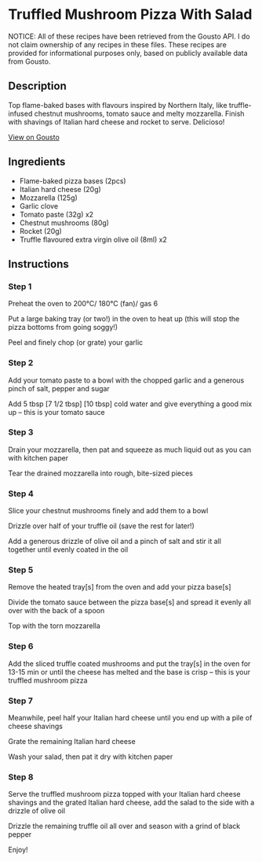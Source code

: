 # Truffled Mushroom Pizza With Salad

NOTICE: All of these recipes have been retrieved from the Gousto API. I do not claim ownership of any recipes in these files. These recipes are provided for informational purposes only, based on publicly available data from Gousto.

## Description

Top flame-baked bases with flavours inspired by Northern Italy, like truffle-infused chestnut mushrooms, tomato sauce and melty mozzarella. Finish with shavings of Italian hard cheese and rocket to serve. Delicioso! 

[View on Gousto](https://www.gousto.co.uk/recipes/cookbook/truffled-mushroom-pizza-with-rocket)

## Ingredients

- Flame-baked pizza bases (2pcs)
- Italian hard cheese (20g)
- Mozzarella (125g)
- Garlic clove
- Tomato paste (32g) x2
- Chestnut mushrooms (80g)
- Rocket (20g)
- Truffle flavoured extra virgin olive oil (8ml) x2

## Instructions


### Step 1

Preheat the oven to 200°C/ 180°C (fan)/ gas 6

Put a large baking tray (or two!) in the oven to heat up (this will stop the pizza bottoms from going soggy!)

Peel and finely chop (or grate) your garlic


### Step 2

Add your tomato paste to a bowl with the chopped garlic and a generous pinch of salt, pepper and sugar

Add 5 tbsp<span class="text-danger"> <span class="text-purple">[7 1/2 tbsp]</span> [10 tbsp] </span>cold water and give everything a good mix up – this is your tomato sauce


### Step 3

Drain your mozzarella, then pat and squeeze as much liquid out as you can with kitchen paper

Tear the drained mozzarella into rough, bite-sized pieces


### Step 4

Slice your chestnut mushrooms finely and add them to a bowl

Drizzle over half of your truffle oil (save the rest for later!)

Add a generous drizzle of olive oil and a pinch of salt and stir it all together until evenly coated in the oil


### Step 5

Remove the heated tray[s] from the oven and add your pizza base[s]

Divide the tomato sauce between the pizza base[s] and spread it evenly all over with the back of a spoon

Top with the torn mozzarella


### Step 6

Add the sliced truffle coated mushrooms and put the tray[s] in the oven for 13-15 min or until the cheese has melted and the base is crisp – this is your truffled mushroom pizza


### Step 7

Meanwhile, peel half your Italian hard cheese until you end up with a pile of cheese shavings

Grate the remaining Italian hard cheese

Wash your salad, then pat it dry with kitchen paper

### Step 8

Serve the truffled mushroom pizza topped with your Italian hard cheese shavings and the grated Italian hard cheese, add the salad to the side with a drizzle of olive oil

Drizzle the remaining truffle oil all over and season with a grind of black pepper

Enjoy!

